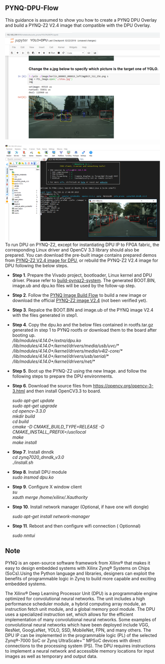 ## PYNQ-DPU-Flow

This guidance is assumed to show you how to create a PYNQ DPU Overlay and build a PYNQ-Z2 V2.4 image that compatible with the DPU Overlay.  

![](images/PYNQ_DPU_YOLO.PNG)   

![](images/PYNQ_DPU_YOLO_X_Window.PNG)  
To run DPU on PYNQ-Z2, except for instantiating DPU IP to FPGA fabric, the corresponding Linux driver and OpenCV 3.3 library should also be prepared. You can download the pre-built image contains prepared demos from [PYNQ-Z2 V2.4 image for DPU](https://pan.baidu.com/s/1gOJaoJJ8z2jf-BaLklID3Q), or rebuild the PYNQ-Z2 V2.4 image for DPU following the below steps.  

* **Step 1**. Prepare the Vivado project, bootloader, Linux kernel and DPU driver. Please refer to [build-pynqz2-system](https://github.com/xupsh/dnndk3.0-pynqz2/blob/master/build-pynqz2-system.md). The generated BOOT.BIN, image.ub and dpu.ko files will be used by the follow-up step.  

* **Step 2**. Follow the [PYNQ Image Build Flow](https://github.com/Xilinx/PYNQ/tree/master/sdbuild) to build a new image or download the official [PYNQ-Z2 image V2.4](http://www.pynq.io/board.html) (not been verified yet).  

* **Step 3**. Repalce the BOOT.BIN and image.ub of the PYNQ image V2.4 with the files generated in step1.  

* **Step 4**. Copy the dpu.ko and the below files contained in rootfs.tar.gz generated in step 1 to PYNQ rootfs or download them to the board after booting up.  
*/lib/modules/4.14.0+/extra/dpu.ko*  
*/lib/modules/4.14.0+/kernel/drivers/media/usb/uvc/\**   
*/lib/modules/4.14.0+/kernel/drivers/media/v4l2-core/\**   
*/lib/modules/4.14.0+/kernel/drivers/usb/serial/\**   
*/lib/modules/4.14.0+/kernel/drivers/net/\**   
* **Step 5**. Boot up the PYNQ-Z2 using the new Image. and follow the following steps to prepare the DPU environments. 

* **Step 6**. Download the source files from https://opencv.org/opencv-3-3.html and then install OpenCV3.3 to board.  

  *sudo apt-get update*  
  *sudo apt-get upgrade*  
  *cd opencv-3.3.0*   
  *mkdir build*   
  *cd build*  
  *cmake -D CMAKE_BUILD_TYPE=RELEASE -D CMAKE_INSTALL_PREFIX=/usr/local*  
  *make*  
  *make install*  

* **Step 7**. Install dnndk  
  *cd zynq7020_dnndk_v3.0*  
  *./install.sh*  

* **Step 8**. Install DPU module  
  *sudo insmod dpu.ko*  

* **Step 9**. Configure X window client  
  *su*  
  *xauth merge /home/xilinx/.Xauthority*  

* **Step 10**. Install network manager (Optional, if have one wifi dongle)  

  *sudo apt-get install network-manager*  

* **Step 11**. Reboot and then configure wifi connection ( Optionnal)    

  *sudo nmtui*  




## Note

PYNQ is an open-source software framework from Xilinx® that makes it easy to design embedded systems with Xilinx Zynq® Systems on Chips (SoCs).Using the Python language and libraries, designers can exploit the benefits of programmable logic in Zynq to build more capable and exciting embedded systems.

The Xilinx® Deep Learning Processor Unit (DPU) is a programmable engine optimized for convolutional neural networks. The unit includes a high performance scheduler module, a hybrid computing array module, an instruction fetch unit module, and a global memory pool module. The DPU uses a specialized instruction set, which allows for the efficient implementation of many convolutional neural networks. Some examples of convolutional neural networks which have been deployed include VGG, ResNet, GoogLeNet, YOLO, SSD, MobileNet, FPN, and many others. The DPU IP can be implemented in the programmable logic (PL) of the selected Zynq®-7000 SoC or Zynq UltraScale+™ MPSoC devices with direct connections to the processing system (PS). The DPU requires instructions to implement a neural network and accessible memory locations for input images as well as temporary and output data. 